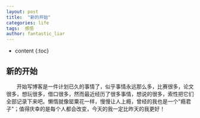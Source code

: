```yaml
---
layout: post
title:  "新的开始"
categories: life
tags:  感悟
author: fantastic_liar
---
```


* content
{:toc}

## 新的开始

&emsp;&emsp;开始写博客是一件计划已久的事情了，似乎事情永远那么多，比赛很多，论文很多，想玩很多，借口很多，然而最近经历了很多事情，想说的很多，索性把它们全部记录下来吧。懒惰就像罂粟花一样，慢慢让人上瘾，曾经的我也是一个"瘾君子"；值得庆幸的是每个人都会改变，今天的我一定比昨天的我更好！